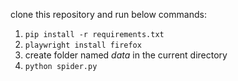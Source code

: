 clone this repository and run below commands:

1. ```pip install -r requirements.txt```
2. ```playwright install firefox```
3. create folder named *data* in the current directory
4. ```python spider.py```

